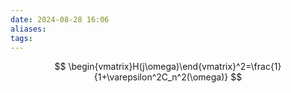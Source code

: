 ```yaml
---
date: 2024-08-28 16:06
aliases: 
tags: 
---
```

$$
\begin{vmatrix}H(j\omega)\end{vmatrix}^2=\frac{1}{1+\varepsilon^2C_n^2(\omega)}
$$